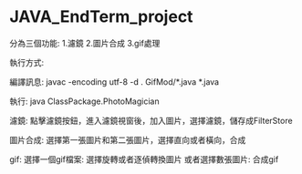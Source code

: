 # JAVA_EndTerm_project
分為三個功能: 1.濾鏡 2.圖片合成 3.gif處理

執行方式:

編譯訊息: javac -encoding utf-8 -d . GifMod/*.java *.java

執行: java ClassPackage.PhotoMagician

濾鏡:
點擊濾鏡按鈕，進入濾鏡視窗後，加入圖片，選擇濾鏡，儲存成FilterStore

圖片合成:
選擇第一張圖片和第二張圖片，選擇直向或者橫向，合成

gif:
選擇一個gif檔案: 選擇旋轉或者逐偵轉換圖片
或者選擇數張圖片: 合成gif
